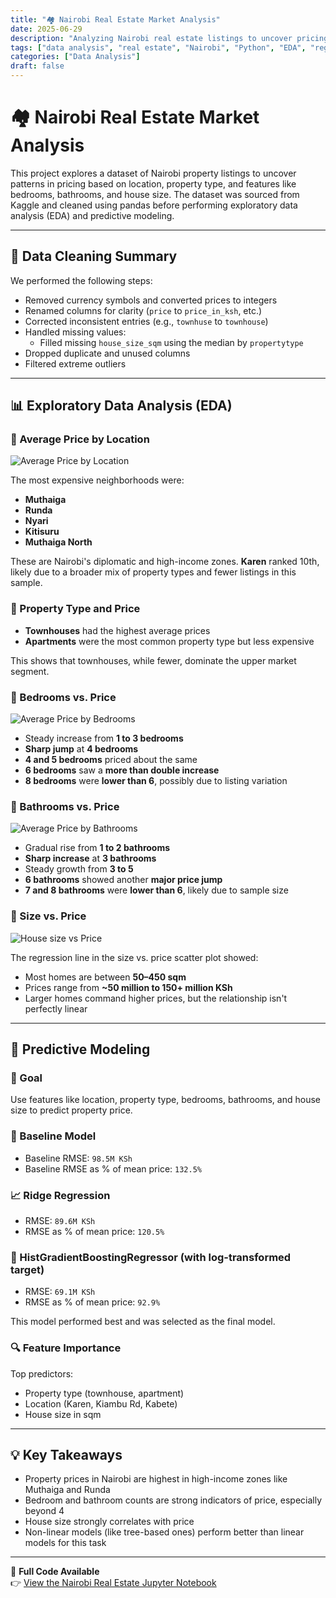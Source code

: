 ```yaml
---
title: "🏘️ Nairobi Real Estate Market Analysis"
date: 2025-06-29
description: "Analyzing Nairobi real estate listings to uncover pricing trends and build a predictive model"
tags: ["data analysis", "real estate", "Nairobi", "Python", "EDA", "regression"]
categories: ["Data Analysis"]
draft: false
---
```


# 🏘️ Nairobi Real Estate Market Analysis

This project explores a dataset of Nairobi property listings to uncover patterns in pricing based on location, property type, and features like bedrooms, bathrooms, and house size. The dataset was sourced from Kaggle and cleaned using pandas before performing exploratory data analysis (EDA) and predictive modeling.

---

## 🧹 Data Cleaning Summary

We performed the following steps:

- Removed currency symbols and converted prices to integers
- Renamed columns for clarity (`price` to `price_in_ksh`, etc.)
- Corrected inconsistent entries (e.g., `townhuse` to `townhouse`)
- Handled missing values:
  - Filled missing `house_size_sqm` using the median by `propertytype`
- Dropped duplicate and unused columns
- Filtered extreme outliers

---

## 📊 Exploratory Data Analysis (EDA)

### 🔹 Average Price by Location

![Average Price by Location](/images/price_by_location.png)

The most expensive neighborhoods were:

- **Muthaiga**
- **Runda**
- **Nyari**
- **Kitisuru**
- **Muthaiga North**

These are Nairobi's diplomatic and high-income zones. **Karen** ranked 10th, likely due to a broader mix of property types and fewer listings in this sample.

### 🔹 Property Type and Price

- **Townhouses** had the highest average prices
- **Apartments** were the most common property type but less expensive

This shows that townhouses, while fewer, dominate the upper market segment.

### 🔹 Bedrooms vs. Price

![Average Price by Bedrooms](/images/Price_by_bedrooms.png)

- Steady increase from **1 to 3 bedrooms**
- **Sharp jump** at **4 bedrooms**
- **4 and 5 bedrooms** priced about the same
- **6 bedrooms** saw a **more than double increase**
- **8 bedrooms** were **lower than 6**, possibly due to listing variation

### 🔹 Bathrooms vs. Price

![Average Price by Bathrooms](/images/price_by_bathrooms.png)

- Gradual rise from **1 to 2 bathrooms**
- **Sharp increase** at **3 bathrooms**
- Steady growth from **3 to 5**
- **6 bathrooms** showed another **major price jump**
- **7 and 8 bathrooms** were **lower than 6**, likely due to sample size

### 🔹 Size vs. Price

![House size vs Price](/images/size-by-price.png)

The regression line in the size vs. price scatter plot showed:

- Most homes are between **50–450 sqm**
- Prices range from **~50 million to 150+ million KSh**
- Larger homes command higher prices, but the relationship isn't perfectly linear

---

## 🧠 Predictive Modeling

### 🎯 Goal

Use features like location, property type, bedrooms, bathrooms, and house size to predict property price.

### 📌 Baseline Model

- Baseline RMSE: `98.5M KSh`
- Baseline RMSE as % of mean price: `132.5%`

### 📈 Ridge Regression

- RMSE: `89.6M KSh`
- RMSE as % of mean price: `120.5%`

### 🌲 HistGradientBoostingRegressor (with log-transformed target)

- RMSE: `69.1M KSh`
- RMSE as % of mean price: `92.9%`

This model performed best and was selected as the final model.

### 🔍 Feature Importance

Top predictors:

- Property type (townhouse, apartment)
- Location (Karen, Kiambu Rd, Kabete)
- House size in sqm

---

## 💡 Key Takeaways

- Property prices in Nairobi are highest in high-income zones like Muthaiga and Runda
- Bedroom and bathroom counts are strong indicators of price, especially beyond 4
- House size strongly correlates with price
- Non-linear models (like tree-based ones) perform better than linear models for this task

---

📓 **Full Code Available**  
👉 [View the Nairobi Real Estate Jupyter Notebook](https://www.brianmwaura.com/notebooks/Project1.ipynb)
